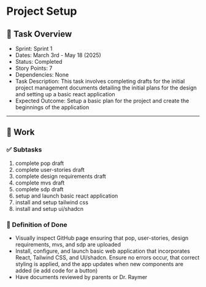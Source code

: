 # Project Setup

## 📝 Task Overview
* Sprint: Sprint 1
* Dates: March 3rd - May 18 (2025)
* Status: Completed
* Story Points: 7
* Dependencies: None
* Task Description: This task involves completing drafts for the initial project management documents detailing the initial plans for the design and setting up a basic react application
* Expected Outcome: Setup a basic plan for the project and create the beginnings of the application

---

## 🔧 Work

### ✅ Subtasks
1. complete pop draft
2. complete user-stories draft
3. complete design requirements draft
4. complete mvs draft
5. complete sdp draft
6. setup and launch basic react application
7. install and setup tailwind css
8. install and setup ui/shadcn

### 📘 Definition of Done
* Visually inspect GitHub page ensuring that pop, user-stories, design requirements, mvs, and sdp are uploaded
* Install, configure, and launch basic web application that incorporates React, Tailwind CSS, and UI/shadcn. Ensure no errors occur, that correct styling is applied, and the app updates when new components are added (ie add code for a button)
* Have documents reviewed by parents or Dr. Raymer